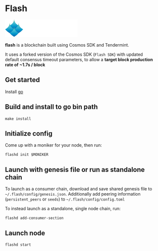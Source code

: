 # Flash
![CryptoCrew Validators](ccvalidators_logo.png#center)  
 
**flash** is a blockchain built using Cosmos SDK and Tendermint.  

It uses a forked version of the Cosmos SDK (`Flash SDK`) with updated default consensus timeout parameters, to allow a **target block production rate of ~1.7s / block**

## Get started

Install [go](https://go.dev/dl/)

## Build and install to go bin path

```
make install
```

## Initialize config

Come up with a moniker for your node, then run:

```
flashd init $MONIKER
```
 
## Launch with genesis file or run as standalone chain

To launch as a consumer chain, download and save shared genesis file to `~/.flash/config/genesis.json`. Additionally add peering information (`persistent_peers` or `seeds`) to `~/.flash/config/config.toml`

To instead launch as a standalone, single node chain, run:

```
flashd add-consumer-section
```

## Launch node

```
flashd start
```
